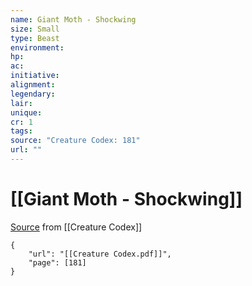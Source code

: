 ```yaml
---
name: Giant Moth - Shockwing
size: Small
type: Beast
environment: 
hp: 
ac: 
initiative: 
alignment: 
legendary: 
lair: 
unique: 
cr: 1
tags: 
source: "Creature Codex: 181"
url: ""
---
```

# [[Giant Moth - Shockwing]]

[Source](zotero://open-pdf/library/items/NTNKJRHG?page=181) from [[Creature Codex]]

```pdf
{
	"url": "[[Creature Codex.pdf]]",
	"page": [181]
}
```


